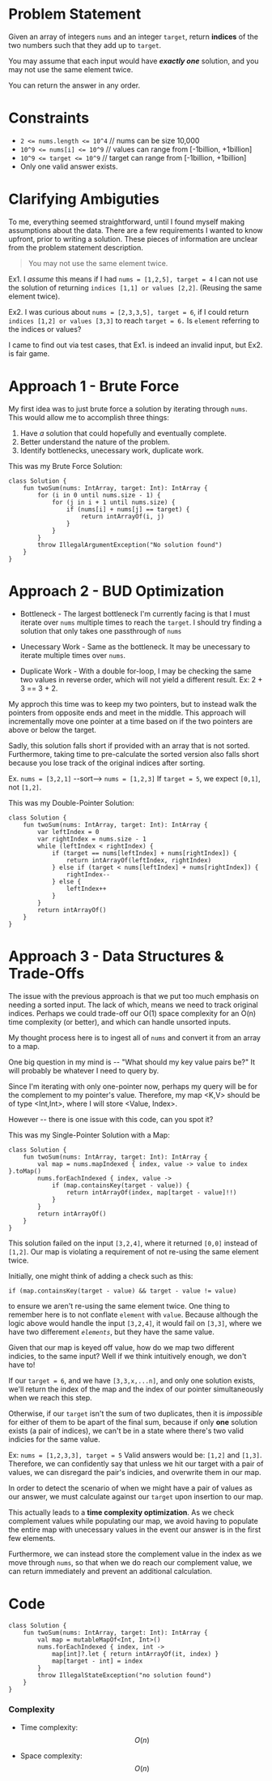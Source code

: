 # Problem Statement
Given an array of integers `nums` and an integer `target`, return **indices** of the two numbers such that they add up to `target`.

You may assume that each input would have ***exactly one*** solution, and you may not use the same element twice.

You can return the answer in any order.

# Constraints
- `2 <= nums.length <= 10^4` // nums can be size 10,000
- `10^9 <= nums[i] <= 10^9` // values can range from [-1billion, +1billion]
- `10^9 <= target <= 10^9` // target can range from [-1billion, +1billion]
- Only one valid answer exists.

# Clarifying Ambiguties
<!-- Describe your first thoughts on how to solve this problem. -->
To me, everything seemed straightforward, until I found myself making assumptions about the data. There are a few requirements I wanted to know upfront, prior to writing a solution. These pieces of information are unclear from the problem statement description.

> You may not use the same element twice.

Ex1. I *assume* this means if I had `nums = [1,2,5], target = 4` I can not use the solution of returning `indices [1,1] or values [2,2]`. (Reusing the same element twice).

Ex2. I was curious about `nums = [2,3,3,5], target = 6`, if I could return `indices [1,2] or values [3,3]` to reach `target = 6.` Is `element` referring to the indices or values? 

I came to find out via test cases, that Ex1. is indeed an invalid input, but Ex2. is fair game.

# Approach 1 - Brute Force
My first idea was to just brute force a solution by iterating through `nums`. This would allow me to accomplish three things:

1. Have *a* solution that could hopefully and eventually complete.
2. Better understand the nature of the problem.
3. Identify bottlenecks, unecessary work, duplicate work.

This was my Brute Force Solution:
```
class Solution {
    fun twoSum(nums: IntArray, target: Int): IntArray {
        for (i in 0 until nums.size - 1) {
            for (j in i + 1 until nums.size) {
                if (nums[i] + nums[j] == target) {
                    return intArrayOf(i, j)
                }
            }
        }
        throw IllegalArgumentException("No solution found")
    }
}
```

# Approach 2 - BUD Optimization

- Bottleneck - The largest bottleneck I'm currently facing is that I must iterate over `nums` multiple times to reach the `target`. I should try finding a solution that only takes one passthrough of `nums`

- Unecessary Work - Same as the bottleneck. It may be unecessary to iterate multiple times over `nums`.

- Duplicate Work - With a double for-loop, I may be checking the same two values in reverse order, which will not yield a different result. Ex: 2 + 3 == 3 + 2.


My approch this time was to keep my two pointers, but to instead walk the pointers from opposite ends and meet in the middle. This approach will incrementally move one pointer at a time based on if the two pointers are above or below the target.

Sadly, this solution falls short if provided with an array that is not sorted. Furthermore, taking time to pre-calculate the sorted version also falls short because you lose track of the original indices after sorting.

Ex. `nums = [3,2,1]` --sort--> `nums = [1,2,3]`
If `target = 5`, we expect `[0,1]`, not `[1,2]`.

This was my Double-Pointer Solution:
```
class Solution {
    fun twoSum(nums: IntArray, target: Int): IntArray {
        var leftIndex = 0
        var rightIndex = nums.size - 1
        while (leftIndex < rightIndex) {
            if (target == nums[leftIndex] + nums[rightIndex]) {
                return intArrayOf(leftIndex, rightIndex)
            } else if (target < nums[leftIndex] + nums[rightIndex]) {
                rightIndex--
            } else {
                leftIndex++
            }
        }
        return intArrayOf()
    }
}
```

# Approach 3 - Data Structures & Trade-Offs

The issue with the previous approach is that we put too much emphasis on needing a sorted input. The lack of which, means we need to track original indices. Perhaps we could trade-off our O(1) space complexity for an O(n) time complexity (or better), and which can handle unsorted inputs.

My thought process here is to ingest all of `nums` and convert it from an array to a map. 

One big question in my mind is -- "What should my key value pairs be?"
It will probably be whatever I need to query by. 

Since I'm iterating with only one-pointer now, perhaps my query will be for the complement to my pointer's value. Therefore, my map <K,V> should be of type <Int,Int>, where I will store <Value, Index>.

However -- there is one issue with this code, can you spot it?

This was my Single-Pointer Solution with a Map:
```
class Solution {
    fun twoSum(nums: IntArray, target: Int): IntArray {
        val map = nums.mapIndexed { index, value -> value to index }.toMap()
        nums.forEachIndexed { index, value ->
            if (map.containsKey(target - value)) {
                return intArrayOf(index, map[target - value]!!)
            }
        }
        return intArrayOf()
    }
}
```

This solution failed on the input `[3,2,4]`, where it returned `[0,0]` instead of `[1,2]`. Our map is violating a requirement of not re-using the same element twice.

Initially, one might think of adding a check such as this:
```
if (map.containsKey(target - value) && target - value != value)
```
to ensure we aren't re-using the same element twice. One thing to remember here is to not conflate `element` with `value`. Because although the logic above would handle the input `[3,2,4]`, it would fail on `[3,3]`, where we have two differement *`elements`*, but they have the same value. 

Given that our map is keyed off value, how do we map two different indicies, to the same input? Well if we think intuitively enough, we don't have to! 

If our `target = 6`, and we have `[3,3,x,...n]`, and only one solution exists, we'll return the index of the map and the index of our pointer simultaneously when we reach this step.

Otherwise, if our `target` isn't the sum of two duplicates, then it is *impossible* for either of them to be apart of the final sum, because if only **one** solution exists (a pair of indices), we can't be in a state where there's two valid indicies for the same value.

Ex: `nums = [1,2,3,3], target = 5`
Valid answers would be: `[1,2]` and `[1,3]`. 
Therefore, we can confidently say that unless we hit our target with a pair of values, we can disregard the pair's indicies, and overwrite them in our map.

In order to detect the scenario of when we might have a pair of values as our answer, we must calculate against our `target` upon insertion to our map.

This actually leads to a **time complexity optimization**. As we check complement values while populating our map, we avoid having to populate the entire map with unecessary values in the event our answer is in the first few elements. 

Furthermore, we can instead store the complement value in the index as we move through `nums`, so that when we do reach our complement value, we can return immediately and prevent an additional calculation.

# Code
```
class Solution {
    fun twoSum(nums: IntArray, target: Int): IntArray {
        val map = mutableMapOf<Int, Int>()
        nums.forEachIndexed { index, int -> 
            map[int]?.let { return intArrayOf(it, index) }
            map[target - int] = index   
        }
        throw IllegalStateException("no solution found")
    }
}
```

### Complexity
- Time complexity: $$O(n)$$
<!-- Add your time complexity here, e.g. $$O(n)$$ -->

- Space complexity: $$O(n)$$
<!-- Add your space complexity here, e.g. $$O(n)$$ -->

